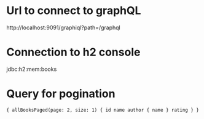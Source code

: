 # Url to connect to graphQL

http://localhost:9091/graphiql?path=/graphql

# Connection to h2 console

jdbc:h2:mem:books

# Query for pogination

`
{
allBooksPaged(page: 2, size: 1) {
id
name
author {
name
}
rating
}
}
`


